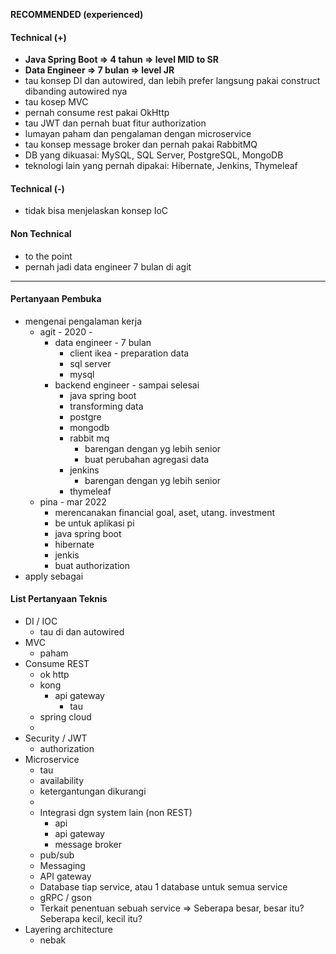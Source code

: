 **RECOMMENDED (experienced)**
#### Technical (+) 

- **Java Spring Boot => 4 tahun => level MID to SR**
- **Data Engineer => 7 bulan => level JR**
- tau konsep DI dan autowired, dan lebih prefer langsung pakai construct dibanding autowired nya
- tau kosep MVC
- pernah consume rest pakai OkHttp
- tau JWT dan pernah buat fitur authorization
- lumayan paham dan pengalaman dengan microservice
- tau konsep message broker dan pernah pakai RabbitMQ
- DB yang dikuasai: MySQL, SQL Server, PostgreSQL, MongoDB
- teknologi lain yang pernah dipakai: Hibernate, Jenkins, Thymeleaf

#### Technical (-)  

- tidak bisa menjelaskan konsep IoC

#### Non Technical  

- to the point
- pernah jadi data engineer 7 bulan di agit

---

#### Pertanyaan Pembuka

- mengenai pengalaman kerja  
	- agit - 2020 - 
		- data engineer - 7 bulan
			- client ikea - preparation data
			- sql server
			- mysql
		- backend engineer - sampai selesai
			- java spring boot
			- transforming data
			- postgre
			- mongodb
			- rabbit mq
				- barengan dengan yg lebih senior
				- buat perubahan agregasi data
			- jenkins
				- barengan dengan yg lebih senior
			- thymeleaf
	- pina - mar 2022
		- merencanakan financial goal, aset, utang. investment
		- be untuk aplikasi pi
		- java spring boot
		- hibernate
		- jenkis
		- buat authorization
- apply sebagai


#### List Pertanyaan Teknis

- DI / IOC
	- tau di dan autowired
- MVC
	- paham
- Consume REST
	- ok http
	- kong
		- api gateway
			- tau
	- spring cloud
	- 
- Security / JWT
	- authorization
- Microservice
	- tau
	- availability
	- ketergantungan dikurangi
	- 
	- Integrasi dgn system lain (non REST)
		- api
		- api gateway
		- message broker
	- pub/sub
	- Messaging
	- API gateway
	- Database tiap service, atau 1 database untuk semua service
	- gRPC / gson
	- Terkait penentuan sebuah service => Seberapa besar, besar itu? Seberapa kecil, kecil itu?
- Layering architecture
	- nebak
